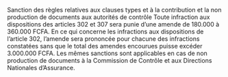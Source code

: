 Sanction des règles relatives aux clauses types et à la contribution et la non production de documents aux autorités de contrôle
Toute infraction aux dispositions des articles 302 et 307 sera punie d’une amende de 180.000 à 360.000 FCFA. En ce qui concerne les infractions aux dispositions de l’article 302, l’amende sera prononcée pour chacune des infractions constatées sans que le total des amendes encourues puisse excéder 3.000.000 FCFA.
Les mêmes sanctions sont applicables en cas de non production de documents à la Commission de Contrôle et aux Directions Nationales d’Assurance.